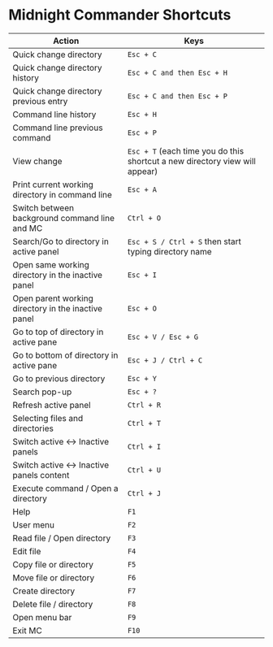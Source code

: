 # Midnight Commander Shortcuts
| Action | Keys |
| --- | --- |
|Quick change directory			 			                  | `Esc + C`|
|Quick change directory history			                | `Esc + C and then Esc + H`|
|Quick change directory previous entry	            | `Esc + C and then Esc + P`|
|Command line history						                    | `Esc + H`|
|Command line previous command			                | `Esc + P`|
|View change                                        | `Esc + T` (each time you do this shortcut a new directory view will appear)|
|Print current working directory in command line    | `Esc + A`|
|Switch between background command line and MC      | `Ctrl + O`|
|Search/Go to directory in active panel             | `Esc + S / Ctrl + S` then start typing directory name|
|Open same working directory in the inactive panel  | `Esc + I`|
|Open parent working directory in the inactive panel| `Esc + O`|
|Go to top of directory in active pane              | `Esc + V / Esc + G`|
|Go to bottom of directory in active pane           | `Esc + J / Ctrl + C`|
|Go to previous directory                           | `Esc + Y`|
|Search pop-up                                      | `Esc + ?`|
|Refresh active panel                               | `Ctrl + R`|
|Selecting files and directories                    | `Ctrl + T`|
|Switch active <-> Inactive panels                  | `Ctrl + I`|
|Switch active <-> Inactive panels content          | `Ctrl + U`|
|Execute command / Open a directory                 | `Ctrl + J`|
|Help                                               | `F1`|
|User menu                                          | `F2`|
|Read file / Open directory                         | `F3`|
|Edit file                                          | `F4`|
|Copy file or directory                             | `F5`|
|Move file or directory                             | `F6`|
|Create directory                                   | `F7`|
|Delete file / directory                            | `F8`|
|Open menu bar                                      | `F9`|
|Exit MC                                            | `F10`|
